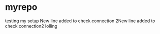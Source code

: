 # myrepo
testing my setup
New line added to check connection
2New line added to check connection2
lolling

